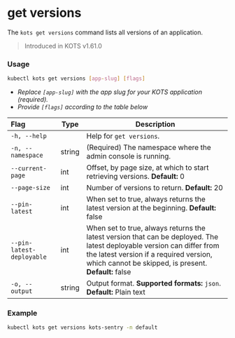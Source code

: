 # get versions

The `kots get versions` command lists all versions of an application.

> Introduced in KOTS v1.61.0

### Usage

```bash
kubectl kots get versions [app-slug] [flags]
```

- _Replace `[app-slug]` with the app slug for your KOTS application (required)._
- _Provide `[flags]` according to the table below_

| Flag                      | Type   | Description                                                                                         |
| :------------------------ | ------ | --------------------------------------------------------------------------------------------------- |
| `-h, --help`              |        | Help for `get versions`.                                                                            |
| `-n, --namespace`         | string | (Required) The namespace where the admin console is running.                                        |
| `--current-page`          | int    | Offset, by page size, at which to start retrieving versions. **Default:** 0                         |
| `--page-size`             | int    | Number of versions to return. **Default:** 20                                                       |
| `--pin-latest`            | int    | When set to true, always returns the latest version at the beginning. **Default:** false            |
| `--pin-latest-deployable` | int    | When set to true, always returns the latest version that can be deployed. The latest deployable version can differ from the latest version if a required version, which cannot be skipped, is present. **Default:** false |
| `-o, --output`            | string | Output format. **Supported formats:** `json`. **Default:** Plain text                               |

### Example

```bash
kubectl kots get versions kots-sentry -n default
```
